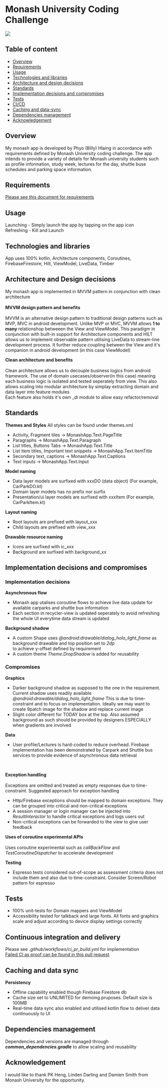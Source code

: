 # Monash University Coding Challenge
![](demo.gif)
## Table of content
- [Overview](#overview)
- [Requirements](#requirements)
- [Usage](#usage)
- [Technologies and libraries](#technologies-and-libraries)
- [Architecture and design decisions](#architecture-and-design-decisions)
- [Standards](#standards)
- [Implementation decisions and compromises](#implementation-decisions-and-compromises)
- [Tests](#tests)
- [CI/CD](#continuous-integration-and-delivery)
- [Caching and data-sync](#caching-and-data-sync)
- [Dependencies management](#dependencies-management)
- [Acknowledgement](#acknowledgement)


## Overview
My monash app is developed by Phyo (Billy) Hlaing in accordance with requirements defined by Monash University coding challenge. 
The app intends to provide a variety of details for Monash university students such as profile information, study week, lectures for the day, shuttle buse schedules
and parking space information.

## Requirements
[Please see this document for requirements](https://github.com/bhlaing/MyMonashApp/blob/master/challenge.docx)

## Usage
Launching - Simply launch the app by tapping on the app icon <br />
Refreshing - Kill and Launch 

## Technologies and libraries 
App uses 100% kotlin, Architecture components, Coroutines, FirebaseFirestore, Hilt, ViewModel, LiveData, Timber

## Architecture and Design decisions
My monash app is implemented in MVVM pattern in conjunction with clean architecture
<br/><br/>
**MVVM design pattern and benefits**
<br/><br/>
MVVM is an alternative design pattern to traditional design patterns such as MVP, MVC in android development.
Unlike MVP or MVC, MVVM allows <b>1 to many </b> relationshop betweeen the View and ViewModel.
This paradigm in conjunction with built-in support for Architecture components and HILT allows us to 
implement observable pattern utilising LiveData to stream-line development process.
It further reduce coupling between the View and it's companion in android development (in this case ViewModel)

**Clean architecture and benefits**
<br/><br/>
Clean architecture allows us to decouple business logics from android framework. The use of domain usecases/observer(in this case)
meaning each business logic is isolated and tested seperately from view. This also allows scaling into modular architecture by
simplay extracting domain and data layer into feature modules <br/>
Each feature also holds it's own \_di module to allow easy refactor/removal <br/> 

## Standards
**Themes and Styles**
All styles can be found under themes.xml
- Activity, Fragment tiles -> MonashApp.Text.PageTitle
- Paragraphs -> MonashApp.Text.Paragraph
- List titles, Buttons Tabs -> MonashApp.Text.Title
- List item titles, Important text snippets -> MonashApp.Text.ItemTitle
- Secondary text, captions -> MonashApp.Text.Captions
- Text inputs -> MonashApp.Text.Input

**Model naming**
- Data layer models are surfixed with xxxDO (data object) (For example, CarParkDO.kt)
- Domain layer models has no prefix nor surfix
- Presentation/ui layer models are surfixed with xxxItem (For example, CarParkItem.kt)

**Layout naming**
- Root layouts are prefixed with layout_xxx
- Child layouts are prefixed with view_xxx

**Drawable resource naming**
- Icons are surfixed with ic_xxx
- Background are surfixed with background_xx

## Implementation decisions and compromises 
### Implementation decisions 

**Asynchronous flow**
- Monash app utalises coroutine flows to achieve live data update for available carparks and shuttle bus information
- Each section in recycler-view is updated seperately to avoid refreshing the whole UI everytime data stream is updated

**Background shadow**
- A custom Shape uses _@android:drawable/dialog_holo_light_frame_ as background drawable and top position set to _2dp_ <br/>
  to achieve y-offset defined by requirement
- A custom theme _Theme.DropShadow_ is added for reusability

### Compromises
**Graphics**
- Darker background shadow as supposed to the one in the requirement. Current shadow uses readily available _@android:drawable/dialog_holo_light_frame_
  This is due to time-constraint and to focus on implementation. Ideally we may want to create 9patch image for the shadow and replace current image
- Slight color different for TODAY box at the top. Also assumed background as such should be provided by designers ESPECIALLY when gradients are involved
  <br/>
  
**Data**
- User profile/Lectures is hard-coded to reduce overhead. Firebase implementation has been demonstrated by Carpark and Shuttle bus services to provide evidence of asynchronous data retrieval
<br/>

**Exception handling**<br/><br/>
Exceptions are omitted and treated as empty responses due to time-constraint. Suggested approach for exception handling
   - Http/Firebase exceptions should be mapped to domain exceptions. They can be grouped into critical and non-critical exceptions
   - A session manager or login manager can be injected into _ResultInteractor_ to handle critical exceptions and logs users out
   - Non-critical exceptions can be forwarded to the view to give user feedback

**Uses of coroutine experimental APIs**<br/><br/>
Uses coroutine experimental such as _callBackFlow_ and _TestCoroutineDispatcher_ to accelerate development

**Testing**
- Espresso tests considered out-of-scope as assessment criteria does not include them and also due to time-constraint. Consider Screen/Robot pattern for espresso 

## Tests
- 100% unit-tests for Domain mappers and ViewModel
- Accessibility tested for talkback and large fonts. All fonts and graphics scale and adjust according to device display settings correctly

## Continuous integration and delivery
Please see _.github/workflows/ci_pr_build.yml_ for implementation
<br />
[Failed CI as proof can be found in this pull request](https://github.com/bhlaing/MyMonashApp/pull/1)


## Caching and data sync
**Persistency**
- Offline capability enabled though Firebase Firestore db
- Cache size set to UNLIMITED for demoing pruposes. Default size is 100MB
- Real-time data sync also enabled and utilised kotlin flow to deliver data continuously to UI

## Dependencies management
Dependencies and versions are managed through _**common_dependencies.gradle**_ to allow scaling and reusability

## Acknowledgement 
I would like to thank PK Heng, Linden Darling and Damien Smith from Monash University for the opportunity.











